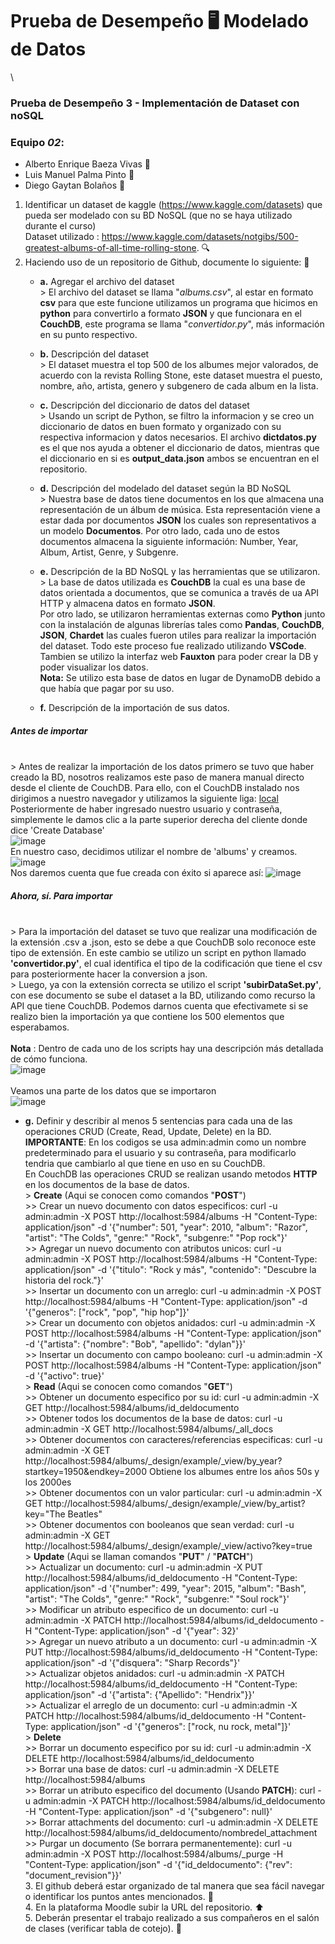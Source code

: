 # Prueba de Desempeño 🖥️ Modelado de Datos
\

### Prueba de Desempeño 3 - Implementación de Dataset con noSQL <br>
### Equipo _02_: 
* Alberto Enrique Baeza Vivas 🦧
* Luis Manuel Palma Pinto 🦖
* Diego Gaytan Bolaños 🐳

1. Identificar un	dataset	de	kaggle	(https://www.kaggle.com/datasets)	que	pueda	ser	modelado	con	su	BD	NoSQL (que	no	se	haya	utilizado	durante	el	curso)<br> Dataset utilizado : https://www.kaggle.com/datasets/notgibs/500-greatest-albums-of-all-time-rolling-stone. 🔍
2. Haciendo	uso	de	un	repositorio	de	Github,	documente	lo	siguiente: 📝
   * **a.** Agregar el	archivo	del	dataset
<br> > El archivo del dataset se llama "_albums.csv_", al estar en formato **csv** para que este funcione utilizamos un programa que hicimos en **python** para convertirlo a formato **JSON** y que funcionara en el **CouchDB**, este programa se llama "_convertidor.py_", más información en su punto respectivo.
   * **b.** Descripción	del	dataset
<br> > El dataset muestra el top 500 de los albumes mejor valorados, de acuerdo con la revista Rolling Stone, este dataset muestra el puesto, nombre, año, artista, genero y subgenero de cada album en la lista.
   * **c.** Descripción	del	diccionario	de	datos	del	dataset
<br> > Usando un script de Python, se filtro la informacion y se creo un diccionario de datos en buen formato y organizado con su respectiva informacion y datos necesarios. El archivo **dictdatos.py** es el que nos ayuda a obtener el diccionario de datos, mientras que el diccionario en si es **output_data.json** ambos se encuentran en el repositorio.
   * **d.** Descripción	del	modelado	del	dataset	según	la	BD	NoSQL
  <br> > Nuestra base de datos tiene documentos en los que almacena una representación de un álbum de música. Esta representación viene a estar dada por documentos **JSON** los cuales son representativos a un modelo **Documentos**. Por otro lado, cada uno de estos documentos almacena la siguiente información: Number, Year, Album, Artist, Genre, y Subgenre.
   * **e.** Descripción	de	la	BD	NoSQL	y	las	herramientas	que	se	utilizaron.
   <br> > La base de datos utilizada es **CouchDB** la cual es una base de datos orientada a documentos, que se comunica a través de ua API HTTP y almacena datos en formato **JSON**.
<br> Por otro lado, se utilizaron herramientas externas como **Python** junto con la instalación de algunas librerías tales como **Pandas**, **CouchDB**, **JSON**, **Chardet** las cuales fueron utiles para realizar la importación del dataset. Todo este proceso fue realizado utilizando **VSCode**. Tambien se utilizo la interfaz web **Fauxton** para poder crear la DB y poder visualizar los datos.
<br> **Nota:** Se utilizo esta base de datos en lugar de DynamoDB debido a que había que pagar por su uso.

   * **f.** Descripción	de	la	importación	de	sus	datos.
##### Antes de importar 
<br> > Antes de realizar la importación de los datos primero se tuvo que haber creado la BD, nosotros realizamos este paso de manera manual directo desde el cliente de CouchDB. Para ello, con el CouchDB instalado nos dirigimos a nuestro navegador y utilizamos la siguiente liga: [local](http://localhost:5984/_utils/#login)
<br> Posteriormente de haber ingresado nuestro usuario y contraseña, simplemente le damos clic a la parte superior derecha del cliente donde dice 'Create Database' 
<br> ![image](https://github.com/DGSENZEN/ProyectoDatos/assets/148842609/3d77a5dd-e6fc-427f-86ba-9dab3f3bd6d4)
<br> En nuestro caso, decidimos utilizar el nombre de 'albums' y creamos. 
<br> ![image](https://github.com/DGSENZEN/ProyectoDatos/assets/148842609/526dd51f-fa3a-43a3-9480-9205f7a4dc16)
<br>Nos daremos cuenta que fue creada con éxito si aparece así:
![image](https://github.com/DGSENZEN/ProyectoDatos/assets/148842609/8268a9f8-7498-4dcd-9286-01dfb80c0e60)
##### Ahora, sí. Para importar
<br> > Para la importación del dataset se tuvo que realizar una modificación de la extensión .csv a .json, esto se debe a que CouchDB solo reconoce este tipo de extensión. En este cambio se utilizo un script en python llamado **'convertidor.py'**, el cual identifica el tipo de la codificación que tiene el csv para posteriormente hacer la conversion a json.
<br> > Luego, ya con la extensión correcta se utilizo el script **'subirDataSet.py'**, con ese documento se sube el dataset a la BD, utilizando como recurso la API que tiene CouchDB. Podemos darnos cuenta que efectivamete si se realizo bien la importación ya que contiene los 500 elementos que esperabamos. 
<br>
<br> **Nota** : Dentro de cada uno de los scripts hay una descripción más detallada de cómo funciona.
<br>
![image](https://github.com/DGSENZEN/ProyectoDatos/assets/148842609/398f48e6-55b2-4864-8e2f-4276ae6aba53)
<br>
<br>Veamos una parte de los datos que se importaron
<br>![image](https://github.com/DGSENZEN/ProyectoDatos/assets/148842609/3a387cbd-d786-42e7-be9e-da8605696179)

   * **g.** Definir	 y	 describir	 al	 menos	 5	 sentencias	 para	 cada	 una	 de	 las operaciones	CRUD (Create,	Read,	Update,	Delete) en	la	BD.
<br> **IMPORTANTE**: En los codigos se usa admin:admin como un nombre predeterminado para el usuario y su contraseña, para modificarlo tendria que cambiarlo al que tiene en uso en su CouchDB.
<br> En CouchDB las operaciones CRUD se realizan usando metodos **HTTP** en los documentos de la base de datos. 
<br> > **Create** (Aqui se conocen como comandos "**POST**")
<br> >> Crear un nuevo documento con datos especificos: curl -u admin:admin -X POST http://localhost:5984/albums -H "Content-Type: application/json" -d '{"number": 501, "year": 2010, "album": "Razor", "artist": "The Colds", "genre:" "Rock", "subgenre:" "Pop rock"}'
<br> >> Agregar un nuevo documento con atributos unicos: curl -u admin:admin -X POST http://localhost:5984/albums -H "Content-Type: application/json" -d '{"titulo": "Rock y más", "contenido": "Descubre la historia del rock."}'
<br> >> Insertar un documento con un arreglo: curl -u admin:admin -X POST http://localhost:5984/albums -H "Content-Type: application/json" -d '{"generos": ["rock", "pop", "hip hop"]}'
<br> >> Crear un documento con objetos anidados: curl -u admin:admin -X POST http://localhost:5984/albums -H "Content-Type: application/json" -d '{"artista": {"nombre": "Bob", "apellido": "dylan"}}'
<br> >> Insertar un documento con campo booleano: curl -u admin:admin -X POST http://localhost:5984/albums -H "Content-Type: application/json" -d '{"activo": true}'
<br> > **Read** (Aqui se conocen como comandos "**GET**")
<br> >> Obtener un documento especifico por su id: curl -u admin:admin -X GET http://localhost:5984/albums/id_deldocumento
<br> >> Obtener todos los documentos de la base de datos: curl -u admin:admin -X GET http://localhost:5984/albums/_all_docs
<br> >> Obtener documentos con caracteres/referencias especificas: curl -u admin:admin -X GET http://localhost:5984/albums/_design/example/_view/by_year?startkey=1950&endkey=2000 Obtiene los albumes entre los años 50s y los 2000es
<br> >> Obtener documentos con un valor particular: curl -u admin:admin -X GET http://localhost:5984/albums/_design/example/_view/by_artist?key="The Beatles"
<br> >> Obtener documentos con booleanos que sean verdad: curl -u admin:admin -X GET http://localhost:5984/albums/_design/example/_view/activo?key=true
<br> > **Update** (Aqui se llaman comandos "**PUT**" / "**PATCH**")
<br> >> Actualizar un documento: curl -u admin:admin -X PUT http://localhost:5984/albums/id_deldocumento -H "Content-Type: application/json" -d '{"number": 499, "year": 2015, "album": "Bash", "artist": "The Colds", "genre:" "Rock", "subgenre:" "Soul rock"}'
<br> >> Modificar un atributo especifico de un documento: curl -u admin:admin -X PATCH http://localhost:5984/albums/id_deldocumento -H "Content-Type: application/json" -d '{"year": 32}'
<br> >> Agregar un nuevo atributo a un documento: curl -u admin:admin -X PUT http://localhost:5984/albums/id_deldocumento -H "Content-Type: application/json" -d '{"disquera": "Sharp Records"}'
<br> >> Actualizar objetos anidados: curl -u admin:admin -X PATCH http://localhost:5984/albums/id_deldocumento -H "Content-Type: application/json" -d '{"artista": {"Apellido": "Hendrix"}}'
<br> >> Actualizar el arreglo de un documento: curl -u admin:admin -X PATCH http://localhost:5984/albums/id_deldocumento -H "Content-Type: application/json" -d '{"generos": ["rock, nu rock, metal"]}'
<br> > **Delete**
<br> >> Borrar un documento especifico por su id: curl -u admin:admin -X DELETE http://localhost:5984/albums/id_deldocumento
<br> >> Borrar una base de datos: curl -u admin:admin -X DELETE http://localhost:5984/albums
<br> >> Borrar un atributo especifico del documento (Usando **PATCH**): curl -u admin:admin -X PATCH http://localhost:5984/albums/id_deldocumento -H "Content-Type: application/json" -d '{"subgenero": null}'
<br> >> Borrar attachments del documento: curl -u admin:admin -X DELETE http://localhost:5984/albums/id_deldocumento/nombredel_attachment
<br> >> Purgar un documento (Se borrara permanentemente): curl -u admin:admin -X POST http://localhost:5984/albums/_purge -H "Content-Type: application/json" -d '{"id_deldocumento": {"rev": "document_revision"}}'
<br> 3. El	 github deberá	 estar	 organizado	 de	 tal	 manera	 que	 sea	 fácil	 navegar	 o identificar	los	puntos	antes	mencionados. 🧭
<br> 4. En	la	plataforma	Moodle	subir	la	URL	del	repositorio. ⬆️
<br> 5. Deberán	presentar	el	trabajo	realizado	a	sus	compañeros	en	el	salón	de	clases	(verificar	tabla	de cotejo). 🎥
